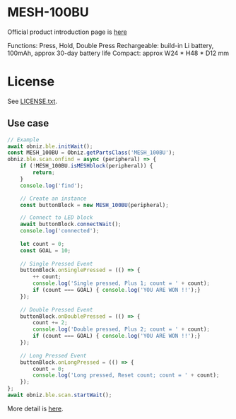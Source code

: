 # MESH-100BU
Official product introduction page is [here](https://shop.meshprj.com/products/button)

Functions: Press, Hold, Double Press
Rechargeable: build-in Li battery, 100mAh, approx 30-day battery life
Compact: approx W24 * H48 * D12 mm

# License
See [LICENSE.txt]().

## Use case

```javascript
// Example
await obniz.ble.initWait();
const MESH_100BU = Obniz.getPartsClass('MESH_100BU');
obniz.ble.scan.onfind = async (peripheral) => {
    if (!MESH_100BU.isMESHblock(peripheral)) {
        return;
    }
    console.log('find');

    // Create an instance
    const buttonBlock = new MESH_100BU(peripheral);

    // Connect to LED block
    await buttonBlock.connectWait();
    console.log('connected');
    
    let count = 0;
    const GOAL = 10;
    
    // Single Pressed Event
    buttonBlock.onSinglePressed = (() => {
        ++ count;
        console.log('Single pressed, Plus 1; count = ' + count);
        if (count === GOAL) { console.log('YOU ARE WON !!');}
    });
    
    // Double Pressed Event
    buttonBlock.onDoublePressed = (() => {
        count += 2;
        console.log('Double pressed, Plus 2; count = ' + count);
        if (count === GOAL) { console.log('YOU ARE WON !!');}
    });
    
    // Long Pressed Event
    buttonBlock.onLongPressed = (() => {
        count = 0;
        console.log('Long pressed, Reset count; count = ' + count);
    });
};
await obniz.ble.scan.startWait();

```

More detail is [here]().